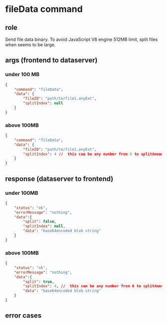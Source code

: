 # fileData command
## role
 Send file data binary. To avoid JavaScript V8 engine 512MB limit, split files when seems to be large. 

## args (frontend to dataserver)
### under 100 MB
```json
{
    "command": "fileData",
    "data": {
        "fileID": "path/to/file1.anyExt",
        "splitIndex": null
    }
}
```
### above 100MB
```json
{
    "command": "fileData",
    "data": {
        "fileID": "path/to/file1.anyExt",
        "splitIndex": 4 //  this can be any number from 0 to splitAmount - 1.
    }
}
```


## response (dataserver to frontend)
### under 100MB
```json
{
    "status": "ok",
    "errorMessage": "nothing",
    "data":{
        "split": false,
        "splitIndex": null,
        "data": "base64encoded blob string"
    }
}
```
### above 100MB
```json
{
    "status": "ok",
    "errorMessage": "nothing",
    "data":{
        "split": true,
        "splitIndex": 4, //  this can be any number from 0 to splitAmount - 1.
        "data": "base64encoded blob string"
    }
}
```

## error cases



